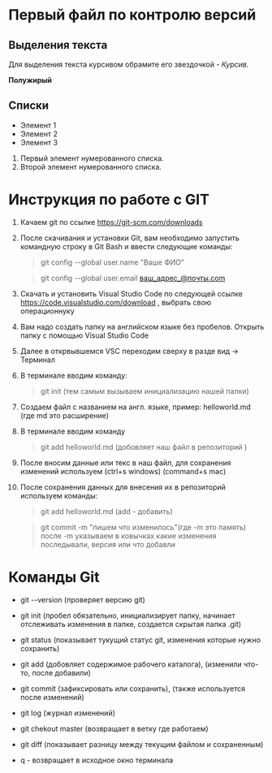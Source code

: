 # Первый файл по контролю версий

## Выделения текста

Для выделения текста курсивом обрамите его звездочкой - *Курсив.*

**Полужирый**


## Списки

* Элемент 1
* Элемент 2
* Элемент 3

1. Первый элемент нумерованного списка.
2. Второй элемент нумерованного списка.


# Инструкция по работе с GIT
1. Качаем git по ссылке https://git-scm.com/downloads

2. После скачивания и установки Git, вам необходимо запустить командную строку в Git Bash и ввести следующие команды:
     > git config --global user.name "Ваше ФИО"

     > git config --global user.email ваш_адрес_@почты.com

3. Скачать и установить Visual Studio Code по следующей ссылке https://code.visualstudio.com/download , выбрать свою операционнуку

4. Вам надо создать папку на английском языке без пробелов. Открыть папку с помощью Visual Studio Code

5. Далее в открвывшемся VSC переходим сверху в разде вид -> Терминал

6. В терминале вводим команду:

    > git init (тем самым вызываем инициализацию нашей папки)

7. Создаем файл с названием на англ. языке, пример: helloworld.md (где md это расширение)

8. В терминале вводим команду 
     > git add helloworld.md (добовляет наш файл в репозиторий )

9. После вносим данные или текс в наш файл, для сохранения изменений используем (ctrl+s windows) (сommand+s mac)

10. После сохранения данных для внесения их в репозиторий используем команды:
    > git add helloworld.md (add - добавить)

    > git commit -m "пишем что изменилось"(где -m это память) после -m указываем в ковычках какие изменения последывали, версия или что добавли



# Команды Git
* git --version (проверяет версию git)

*  git init (пробел обязательно, инициализирует папку, начинает отслеживать изменения в папке, создается скрытая папка .git)

*  git status (показывает тукущий статус git, изменения которые нужно сохранить)

*  git add (добовляет содержимое рабочего каталога), (изменили что-то, после добавили)

* git commit (зафиксировать или сохранить), (также используется после изменений)

* git log (журнал изменений)

* git chekout master (возвращает в ветку где работаем)

* git diff (показывает разницу между текущим файлом и сохраненным)

* q - возвращает в исходное окно терминала

